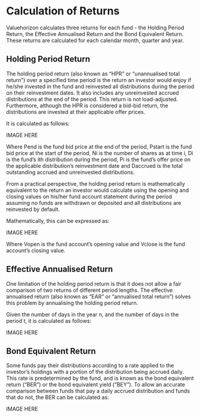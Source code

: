 # Calculation of Returns #

Valuehorizon calculates three returns for each fund - the Holding Period Return, the Effective Annualised Return and the Bond Equivalent Return. These returns are calculated for each calendar month, quarter and year.

## Holding Period Return ##

The holding period return (also known as “HPR” or “unannualised total return”) over a specified time period is the return an investor would enjoy if he/she invested in the fund and reinvested all distributions during the period on their reinvestment dates. It also includes any unreinvested accrued distributions at the end of the period. This return is not load-adjusted. Furthermore, although the HPR is considered a bid-bid return, the distributions are invested at their applicable offer prices.

It is calculated as follows:

IMAGE HERE

Where Pend is the fund bid price at the end of the period, Pstart is the fund bid price at the start of the period, Ni is the number of shares as at time i, Di is the fund’s ith distribution during the period, Pi is the fund’s offer price on the applicable distribution’s reinvestment date and Daccrued is the total outstanding accrued and unreinvested distributions.

From a practical perspective, the holding period return is mathematically equivalent to the return an investor would calculate using the opening and closing values on his/her fund account statement during the period assuming no funds are withdrawn or deposited and all distributions are reinvested by default.

Mathematically, this can be expressed as:

IMAGE HERE

Where Vopen is the fund account’s opening value and Vclose is the fund account’s closing value.

## Effective Annualised Return ##

One limitation of the holding period return is that it does not allow a fair comparison of two returns of different period lengths. The effective annualised return (also known as “EAR” or “annualised total return”) solves this problem by annualising the holding period return.

Given the number of days in the year n, and the number of days in the period t, it is calculated as follows:

IMAGE HERE

## Bond Equivalent Return ##

Some funds pay their distributions according to a rate applied to the investor’s holdings with a portion of the distribution being accrued daily. This rate is predetermined by the fund, and is known as the bond equivalent return (“BER”) or the bond equivalent yield (“BEY”). To allow an accurate comparison between funds that pay a daily accrued distribution and funds that do not, the BER can be  calculated as:

IMAGE HERE





























































